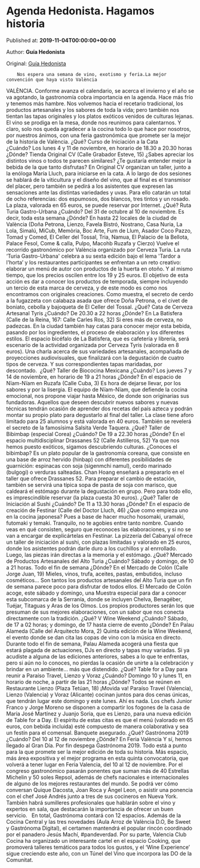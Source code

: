 
# Agenda Hedonista. Hagamos historia

Published at: **2019-11-04T00:00:00+00:00**

Author: **Guía Hedonista**

Original: [Guía Hedonista](https://valenciaplaza.com/agenda-hedonista-hagamos-historia)


        Nos espera una semana de vino, exotismo y feria.La mejor convención que haya visto València
      
VALÈNCIA. Conforme avanza el calendario, se acerca el invierno y el año se va agotando, la gastronomía cobra importancia en la agenda. Hace más frío y tenemos más hambre. Nos volvemos hacia el recetario tradicional, los productos artesanales y los sabores de toda la vida; pero también nos tientan las tapas originales y los platos exóticos venidos de culturas lejanas. El vino se prodiga en la mesa, donde nos reunimos para calentarnos. Y claro, solo nos queda agradecer a la cocina todo lo que hace por nosotros, por nuestros ánimos, con una feria gastronómica que promete ser la mejor de la historia de València.
¿Qué? Curso de Iniciación a la Cata
¿Cuándo? Los lunes 4 y 11 de noviembre, en horario de 18.30 a 20.30 horas
¿Dónde? Tienda Original CV (Calle Grabador Esteve, 15)
¿Sabes apreciar los distintos vinos o todos te parecen similares? ¿Te gustaría entender mejor la bebida de la que tanto disfrutas? En Original CV organizan un taller, junto a la enóloga María Lluch, para iniciarse en la cata. A lo largo de dos sesiones se hablará de la viticultura y el diseño del vino, que al final es el transmisor del placer, pero también se pedirá a los asistentes que expresen las sensaciones ante las distintas variedades y uvas. Para ello catarán un total de ocho referencias: dos espumosos, dos blancos, tres tintos y un rosado. La plaza, valorada en 65 euros, se puede reservar por Internet.
¿Qué? Ruta Turia Gastro-Urbana
¿Cuándo? Del 31 de octubre al 10 de noviembre. Es decir, toda esta semana
¿Dónde? En hasta 22 locales de la ciudad de València (Doña Petrona, Lienzo, Favela Bistró, Nostrano, Casa Nuria, La Lola, Simalú, MiCub, Memòria, Boc Arte, Fum de Llum, Asador Coco Pazzo, Tomad y Comed, El Celler del Tossal, Tria, Namua, El Palacio de la Bellota, Palace Fesol, Come & calla, Pulpo, Macohb Ruzafa y Cierzo)
Vuelve el recorrido gastronómico por València organizado por Cerveza Turia. La ruta ‘Turia Gastro-Urbana' celebra a su sexta edición bajo el lema 'Tardor a l'horta’ y los restaurantes participantes se enfrentan a un reto creativo: elaborar un menú de autor con productos de la huerta en otoño. Y al mismo tiempo, que los precios oscilen entre los 19 y 25 euros. El objetivo de esta acción es dar a conocer los productos de temporada, siempre incluyendo un tercio de esta marca de cerveza, y de este modo es como nos encontramos con originales creaciones. Como muestra, el secreto de cerdo a la fugazzeta con calabaza asada que ofrece Doña Petrona, o el civet de boniato, cebolla y bajoqueta de El Celler del Tossal.
¿Qué? Cata de Cerveza Artesanal Tyris
¿Cuándo? De 20.30 a 22 horas
¿Dónde? En La Batisfera (Calle de la Reina, 167: Calle Carles Ros, 32)
Si eres más de cerveza, no padezcas. En la ciudad también hay catas para conocer mejor esta bebida, pasando por los ingredientes, el proceso de elaboración y los diferentes estilos. El espacio bicéfalo de La Batisfera, que es cafetería y librería, será escenario de la actividad organizada por Cerveza Tyris (valorada en 8 euros). Una charla acerca de sus variedades artesanales, acompañada de proyecciones audiovisuales, que finalizará con la degustación de cuatro tipos de cerveza. Y sus correspondientes tapas maridadas, por descontado. 
¿Qué? Taller de Biococina Mexicana
¿Cuándo? Los jueves 7 y 14 de noviembre, en horario de 19 a 21 horas
¿Dónde? En el espacio de Nïam-Nïam en Ruzafa (Calle Cuba, 3)
Es hora de dejarse llevar, por los sabores y por la lisergia. El equipo de Nïam-Nïam, que defiende la cocina emocional, nos propone viajar hasta México, de donde son originarias sus fundadoras. Aquellos que deseen descubrir nuevos sabores y nuevas técnicas tendrán ocasión de aprender dos recetas del país azteca y podrán montar su propio plato para degustarlo al final del taller. La clase tiene aforo limitado para 25 alumnos y está valorada en 40 euros. También se revelerá el secreto de la famosísima Salsita Verde Taquera.
¿Qué? Taller de Bibimbap (especial Corea)
¿Cuándo? De 19 a 22.30 horas
¿Dónde? En el espacio multidisciplinar Drassanes 52 (Calle Astilleros, 52)
Ya que nos hemos puesto exóticos, sigamos descubriendo culturas. ¿Conoces el bibimbap? Es un plato popular de la gastronomía coreana, que consiste en una base de arroz hervido (hinbap) con diferentes posibilidades de guarnición: espinacas con soja (sigenmchi namul), cerdo marinado (bulgogi) o verduras salteadas. Chan Hoang enseñará a prepararlo en el taller que ofrece Drassanes 52. Para preparar el cambio de estación, también se servirá una típica sopa de pasta de soja con marisco, que caldeará el estómago durante la degustación en grupo. Pero para todo ello, es imprescindible reservar (la plaza cuesta 30 euros).
¿Qué? Taller de Iniciación al Sushi
¿Cuándo? De 11 a 13.30 horas
¿Dónde? En el espacio de creación de Festinar (Calle del Doctor Lluch, 46)
¿Que como empieza uno en la cocina japonesa? Pues a base de hacer mucho hosomaki, uramaki, futomaki y temaki. Tranquilo, no te agobies entre tanto nombre. Cuando veas en qué consisten, seguro que reconoces las elaboraciones, y si no se van a encargar de explicártelas en Festinar. La pizzería del Cabanyal ofrece un taller de iniciación al sushi, con plazas limitadas y valorado en 25 euros, donde los asistentes podrán darle duro a los cuchillos y al enrrollado. Luego, las piezas irán directas a la memoria y el estómago.
¿Qué? Mercado de Productos Artesanales del Alto Turia
¿Cuándo? Sábado y domingo, de 10 a 21 horas. Todo el fin de semana
¿Dónde? En el Mercado de Colón (Calle Jorge Juan, 19)
Mieles, vinos, trufa, aceites, pastas, embutidos, incluso cosméticos... Son tantos los productos artesanales del Alto Turia que un fin de semana parece poco para disfrutar de todos ellos. El Mercado de Colón acoge, este sábado y domingo, una Muestra especial para dar a conocer esta subcomarca de la Serranía, donde se incluyen Chelva, Benagéber, Tuéjar, Titaguas y Aras de los Olmos. Los propios productores serán los que presuman de sus mejores elaboraciones, con un sabor que nos conecta directamente con la tradición.
¿Qué? V Wine Weekend
¿Cuándo? Sábado, de 17 a 02 horas; y domingo, de 17 hasta cierre de evento
¿Dónde? En Palau Alameda (Calle del Arquitecto Mora, 2)
Quinta edición de la Wine Weekend, el evento donde se dan cita las copas de vino con la música en directo. Durante todo el fin de semana, Palau Alameda acogerá una fiesta que estará plagada de actuaciones, DJs en directo y tapas muy variadas. Si ya acudiste a alguna de las ediciones anteriores, sabes a lo que te enfrentas, pero si aún no lo conoces, no pierdas la ocasión de unirte a la celebración y brindar en un ambiente... más que distendido.
¿Qué? Table for a Day para reunir a Paraíso Travel, Lienzo y Voraz
¿Cuándo? Domingo 10 y lunes 11, en horario de noche, a partir de las 21 horas
¿Dónde? Todos se reúnen en Restaurante Lienzo (Plaza Tetúan, 18)
¡Movida va! Paraíso Travel (Valencia), Lienzo (Valencia) y Voraz (Alicante) cocinan juntos para dos cenas únicas, que tendrán lugar este domingo y este lunes. Ahí es nada. Los chefs Junior Franco y Jorge Moreno se disponen a compartir los fogones de la casa de Maria José Martínez y Juanjo Soria, que es Lienzo, para una nueva edición de Table for a Day. El espíritu de estas citas es que el menú (valorado en 65 euros, con bebida incluida) esté compuesto de manera colaborativa y sea un festín para el comensal. Banquete asegurado.
¿Qué? Gastrónoma 2019
¿Cuándo? Del 10 al 12 de noviembre
¿Dónde? En Feria València
Y sí, hemos llegado al Gran Día. Por fin despega Gastrónoma 2019. Todo está a punto para la que promete ser la mejor edición de toda su historia. Más espacio, más área expositiva y el mejor programa en esta quinta convocatoria, que volverá a tener lugar en Feria Valencia, del 10 al 12 de noviembre. Por el congreso gastronómico pasarán ponentes que suman más de 40 Estrellas Michelin y 50 soles Repsol, además de chefs nacionales e internacionales de alguno de los mejores restaurantes del mundo. Se podrá ver cómo conversan Quique Dacosta, Joan Roca y Ángel Leon, o asistir una ponencia con el chef José Andrés junto a tres de sus cocineros en Nueva York. También habrá sumilleres profesionales que hablarán sobre el vino y expertos en sala, que destacarán la importancia de ofrecer un buen servicio.  
En total, Gastrónoma contará con 12 espacios. Además de la Cocina Central y las tres novedades (Aula Arroz de València D.O, Be Sweet y Gastrónoma Digital), el certamen mantendrá el popular rincón coordinado por el panadero Jesús Machí, #pandeverdad. Por su parte, Valencia Club Cocina ha organizado un interesante cartel en el espacio Cooking, que promoverá talleres temáticos para todos los gustos, y el ‘Wine Experience’ sigue creciendo este año, con un Túnel del Vino que incorpora las DO de la Comunitat.
